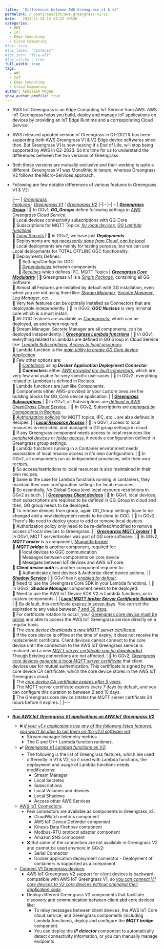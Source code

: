 ```yaml
---
title:  "Differences between AWS Greengrass v1 & v2"
permalink: /_posts/aws/iot/aws-greengrass-v1-v2
date:   2021-11-24 12:33:22 +0530
categories:
  - AWS
  - IoT
  - Edge Computing
  - Cloud Computing
#toc: true
#toc_label: "Contents"
#toc_icon: "file-alt"
#toc_sticky : true
full_width: true
tags:
  - AWS
  - IoT
  - Edge Computing
  - Cloud Computing
author: Akhilesh Moghe
show_author_profile: true
---
```


- AWS IoT Greengrass is an Edge Computing IoT Service from AWS. AWS IoT Greengrass helps you build, deploy and manage IoT applications on devices by providing an IoT Edge Runtime and a corresponding Cloud Service.
- AWS released updated version of Greengrass in Q1-2021 & has been supporting both AWS Greengrass V1 & V2 Edge device softwares since then. But Greengrass V1 is now nearing it's End of Life, will stop being supported by AWS in Q2-2023. So it's time for us to understand the differences between the two versions of Greengrass.
- Both these versions are mutually exclusive and their working is quite a different. Greengrass V1 was Monolithic in nature, whereas Greengrass V2 follows the Micro-Services approach.
- Following are few notable differences of various features in Greengrass V1 & V2:

  |---
  | *<u>Greengrass<br/> Features</u>* | *<u>Greengrass V1</u>* | *<u>Greengrass V2</u>*
  |-|:-|:-|:-
  | __*<u>Greengrass <br/> Group</u>*__ | :small_orange_diamond: In GGv1, __*GG_Groups*__ define following settings in *<u>AWS Greengrass Cloud Service</u>*.<br/> :small_orange_diamond: Local devices connectivity subscriptions with GG_Core <br/> :small_orange_diamond: Subscriptions for MQTT Topics: *<u>for local devices</u>*, *<u>GG Lambda functions</u>* <br/> :small_orange_diamond: *<u>Local Secrets</u>* | :small_blue_diamond: In GGv2, we have just __*Deployments*__ <br/> :small_blue_diamond: Deployments are *<u>not necessarily done from Cloud, can be local</u>* <br/> :small_blue_diamond: Local deployments are mainly for testing purpose, but we can use Local deployments for TOTAL OFFLINE GGC functionality. <br/> :small_blue_diamond: Deployments Defines: <br/> &nbsp;&nbsp;&nbsp;&nbsp; :small_blue_diamond: Settings/Configs for GGC <br/> &nbsp;&nbsp;&nbsp;&nbsp; :small_blue_diamond: *<u>Dependencies</u>* between components <br/> &nbsp;&nbsp;&nbsp;&nbsp; :small_blue_diamond: *<u>Receipes</u>* which defines IPC, MQTT Topics
  | __*<u>Greengrass Core Modularity</u>*__ | :small_orange_diamond: Greengrass_v1 is a *<u>Single Package</u>*, containing all GG Software <br/> :small_orange_diamond: Almost all Features are installed by default with GG installation, even when you are not using them like: *<u>Stream Manager</u>*, *<u>Secrete Manager</u>*, *<u>Log Manager</u>*, etc... <br/> :small_orange_diamond: Very few features can be optinally installed as Connectors that are deployable independently. | :small_blue_diamond: In GGv2, __*GGC Nucleus*__ is very minimal core which is a must install. <br/> :small_blue_diamond: All GGC features are available as *<u>Components</u>*, which can be deployed, as and when required. <br/> :small_blue_diamond: Stream Manager, Secrete Manager are all components, can be deployed independently.
  | __*<u>Greengrass Lambda functions</u>*__ | :small_orange_diamond: In GGv1, everything related to Lambdas are defined in GG Group in Cloud Service like: *<u>Lambda Subscriptions</u>*, *<u>Access to local resources</u>* <br/> :small_orange_diamond: Lambda function is the *<u>main utility to create GG Core device Application</u>*. <br/> :small_orange_diamond: Few other options are: <br/> &nbsp;&nbsp;&nbsp;&nbsp; :small_orange_diamond: *<u>Containers</u>* using __*Docker Application Deployment Connector*__ <br/> &nbsp;&nbsp;&nbsp;&nbsp; :small_orange_diamond: __*Connectors*__: either *<u>AWS provided pre-built connectors</u>*, which are very few and usable for very specific use-cases | :small_blue_diamond: In GGv2, everything related to Lambdas is defined in Recipes. <br/> :small_blue_diamond: Lambda functions are just like Components. <br/> :small_blue_diamond: Components either AWS-provided or your custom ones are the building blocks for GG_Core device application. |
  | __*<u>Greengrass Subscriptions</u>*__ | :small_orange_diamond: In GGv1, all Subscriptions are *<u>defined in AWS GreenGrass Cloud Service</u>*. | :small_blue_diamond: In GGv2, Subscriptions are *<u>managed by Components in Recipes</u>*, <br/> :small_blue_diamond: *<u>Authorization policies</u>* for MQTT topics, IPC, etc... are also defined in Recipes. |
  | __*<u>Local Resource Access</u>*__ | :small_orange_diamond: In GGv1, access to local resources is restricted, and managed in GG group settings in cloud. <br/> :small_orange_diamond: If any Greengrass component needs access to local resources like *<u>peripheral devices</u>* or *<u>folder access</u>*, it needs a configuration defined in Greengrass group settings. <br/> :small_orange_diamond: Lambda functions running in a Container environment needs association of local resorce access in it's own configuration. | :small_blue_diamond: In GGv2, all components run as independent processes, with their own recipes, <br/> :small_blue_diamond: So access/restrictions to local resources is also maintained in their own recipes. <br/> :small_blue_diamond: Same is the case for Lambda functions running in containers, they maintain their own configuration settings for local resources. <br/> :small_blue_diamond: So essentially, No Global Group level local resource restrictions in GGv2 as such. |
  | __*<u>Greengrass Client devices</u>*__ | :small_orange_diamond: In GGv1, local devices, their subscriptions are required to be defined in GG_Group in cloud and then, GG group needs to be deployed. <br/> :small_orange_diamond: To remove devices from group, again GG_Group settings have to be changed and a new deployment needs to be done to GGC. | :small_blue_diamond: In GGv2, There's No need to deploy group	to add or remove local devices. <br/> :small_blue_diamond: Authorization policy only need to be re-defined/modified to remove access of local devices to Greengrass. |
  | __*<u>Greengrass MQTT broker</u>*__ | :small_orange_diamond: In GGv1, MQTT server/broker was part of GG core software. | :small_blue_diamond: In GGv2, __*MQTT broker*__ is a component, [Moquette broker](https://moquette-io.github.io/moquette/) <br/> :small_blue_diamond: __*MQTT bridge*__ is another component, required for: <br/> &nbsp;&nbsp;&nbsp;&nbsp; :small_blue_diamond: local devices to GGC communication <br/> &nbsp;&nbsp;&nbsp;&nbsp; :small_blue_diamond: Mesaages between components on core device <br/> &nbsp;&nbsp;&nbsp;&nbsp; :small_blue_diamond: Messgaes between IoT devices and AWS IoT core. <br/> :small_blue_diamond: __*Client device auth*__ is another component required to: <br/> &nbsp;&nbsp;&nbsp;&nbsp; :small_blue_diamond: Authenticate client devices & Authorize client device actions. |
  | __*<u>Shadow Service</u>*__ | :small_orange_diamond: GGv1 has it *<u>enabled by default</u>*. <br/> :small_orange_diamond: Need to use the Greengrass Core SDK in your Lambda functions. | :small_blue_diamond: In GGv2, __*Shadow Manager*__ component needs to be deployed. <br/> :small_blue_diamond: Need to use the AWS IoT Device SDK V2 in Lambda functions, or in custom components. |
  | __*<u>Local MQTT broker Server Certificate Rotation</u>*__ | :small_orange_diamond: By default, this certificate <u>expires in seven days</u>. You can set the expiration to any value between <u>7 and 30 days</u>. <br/> :small_orange_diamond: For certificate rotation to occur, your <u>Greengrass core device must be online</u> and able to access the AWS IoT Greengrass service directly on a regular basis. <br/> :small_orange_diamond: The *<u>core device downloads a new MQTT server certificate</u>*. <br/> :small_orange_diamond: If the core device is offline at the time of expiry, it does not receive the replacement certificate. Client devices cannot connect to the core device until the connection to the AWS IoT Greengrass service is restored and a new *<u>MQTT server certificate can be downloaded</u>*. Though Existing connections are not affected. | :small_blue_diamond: In GGv2, *<u>Greengrass core devices generate a local MQTT server certificate</u>* that client devices use for mutual authentication. This certificate is signed by the core device CA certificate, which the core device stores in the AWS IoT Greengrass cloud. <br/> :small_blue_diamond: The *<u>core device CA certificate expires after 5 years</u>*. <br/> :small_blue_diamond: The MQTT server certificate expires every 7 days by default, and you can configure this duration to between 2 and 10 days. <br/> :small_blue_diamond: The Greengrass core device rotates the MQTT server certificate 24 hours before it expires. |
  |---

  ---

- [__*<u>Run AWS IoT Greengrass V1 applications on AWS IoT Greengrass V2</u>*__](https://docs.aws.amazon.com/greengrass/v2/developerguide/move-from-v1.html#run-v1-applications)
  - :x: *<u>if your v1.x applications use any of the following listed features, you won't be able to run them on the v2.0 software yet</u>*.
      - Stream manager telemetry metrics
      - The C and C++ Lambda function runtimes.
  - :heavy_check_mark: *<u>Greengrass V1 Lambda functions on V2</u>*:
    - The following is the list of Greengrass features, which are used differently in V1 & V2, so if used with Lambda functions, the deployment and usage of Lambda functions needs modifications:
      - Stream Manager
      - Local Secretes
      - Subscriptions
      - Local Volumes and devices
      - Local Shadows
      - Access other AWS Services
  - <u>AWS IoT Connectors</u>:
    - Few connectors are available as components in Greengrass_v2.
      - CloudWatch metrics component
      - AWS IoT Device Defender component
      - Kinesis Data Firehose component
      - Modbus-RTU protocol adapter component
      - Amazon SNS component
    - :x: But some of the connectors are not available in Greengrass V2 and cannot be used anymore in GGv2:
      - Serial Connector
      - Docker application deployment connector - Deployment of containers is supported as a component.
  - <u>Connect V1 Greengrass devices</u>:
    - AWS IoT Greengrass V2 support for client devices is backward-compatible with AWS IoT Greengrass V1, so *<u>you can connect V1 core devices to V2 core devices without changing their application code</u>*.
    - Deploy different Greengrass V2 components that facilitate discovery and communication between client abd core devices like:
      - To relay messages between client devices, the AWS IoT Core cloud service, and Greengrass components (including Lambda functions), deploy and configure the __*MQTT bridge*__ component.
      - You can deploy the __*IP detector*__ component to automatically detect connectivity information, or you can manually manage endpoints.


